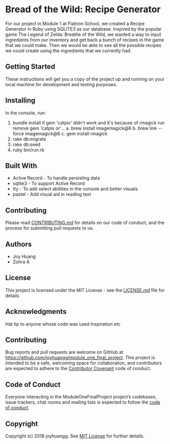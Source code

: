 # Bread of the Wild: Recipe Generator

For our project in Module 1 at Flatiron School, we created a Recipe Generator in Ruby using SQLITE3 as our database. Inspired by the popular game The Legend of Zelda: Breathe of the Wild, we wanted a way to input ingredients from our inventory and get back a bunch of recipes in the game that we could make. Then we would be able to see all the possible recipes we could create using the ingredients that we currently had.

## Getting Started

These instructions will get you a copy of the project up and running on your local machine for development and testing purposes.

## Installing

In the console, run:

1. bundle install
  if gem 'catpix' didn't work and it's because of rmagick run remove gem 'catpix or'...
  a. brew install imagemagick@6
  b. brew link --force imagemagick@6
  c. gem install rmagick
2. rake db:migrate
3. rake db:seed
4. ruby bin/run.rb

## Built With

- Active Record - To handle persisting data
- sqlite3 - To support Active Record
- tty - To add select abilities in the console and better visuals
- pastel - Add visual aid in reading text

## Contributing

Please read [CONTRIBUTING.md](./CONTRIBUTING.md) for details on our code of conduct, and the process for submitting pull requests to us.

## Authors

- Joy Huang
- Zohra A

## License

This project is licensed under the MIT License - see the [LICENSE.md](./LICENSE.md) file for details

## Acknowledgments

Hat tip to anyone whose code was used
Inspiration
etc

## Contributing

Bug reports and pull requests are welcome on GitHub at https://github.com/joyhuangg/module_one_final_project. This project is intended to be a safe, welcoming space for collaboration, and contributors are expected to adhere to the [Contributor Covenant](http://contributor-covenant.org) code of conduct.

## Code of Conduct

Everyone interacting in the ModuleOneFinalProject project’s codebases, issue trackers, chat rooms and mailing lists is expected to follow the [code of conduct](https://github.com/joyhuangg/module_one_final_project/blob/master/CODE_OF_CONDUCT.md).

## Copyright

Copyright (c) 2018 joyhuangg. See [MIT License](LICENSE.txt) for further details.
